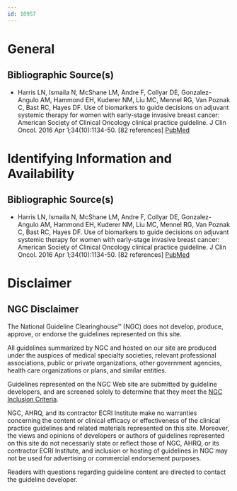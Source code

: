 ```yaml
---
id: 10957
---
```


# General

## Bibliographic Source(s)

- Harris LN, Ismaila N, McShane LM, Andre F, Collyar DE, Gonzalez-Angulo AM, Hammond EH, Kuderer NM, Liu MC, Mennel RG, Van Poznak C, Bast RC, Hayes DF. Use of biomarkers to guide decisions on adjuvant systemic therapy for women with early-stage invasive breast cancer: American Society of Clinical Oncology clinical practice guideline. J Clin Oncol. 2016 Apr 1;34(10):1134-50. [82 references] [ PubMed ](http://www.ncbi.nlm.nih.gov/entrez/query.fcgi?cmd=Retrieve&db=pubmed&dopt=Abstract&list_uids=26858339)

# Identifying Information and Availability

## Bibliographic Source(s)

- Harris LN, Ismaila N, McShane LM, Andre F, Collyar DE, Gonzalez-Angulo AM, Hammond EH, Kuderer NM, Liu MC, Mennel RG, Van Poznak C, Bast RC, Hayes DF. Use of biomarkers to guide decisions on adjuvant systemic therapy for women with early-stage invasive breast cancer: American Society of Clinical Oncology clinical practice guideline. J Clin Oncol. 2016 Apr 1;34(10):1134-50. [82 references] [ PubMed ](http://www.ncbi.nlm.nih.gov/entrez/query.fcgi?cmd=Retrieve&db=pubmed&dopt=Abstract&list_uids=26858339)

# Disclaimer

## NGC Disclaimer

The National Guideline Clearinghouse™ (NGC) does not develop, produce, approve, or endorse the guidelines represented on this site.

All guidelines summarized by NGC and hosted on our site are produced under the auspices of medical specialty societies, relevant professional associations, public or private organizations, other government agencies, health care organizations or plans, and similar entities.

Guidelines represented on the NGC Web site are submitted by guideline developers, and are screened solely to determine that they meet the [NGC Inclusion Criteria](/help-and-about/summaries/inclusion-criteria).

NGC, AHRQ, and its contractor ECRI Institute make no warranties concerning the content or clinical efficacy or effectiveness of the clinical practice guidelines and related materials represented on this site. Moreover, the views and opinions of developers or authors of guidelines represented on this site do not necessarily state or reflect those of NGC, AHRQ, or its contractor ECRI Institute, and inclusion or hosting of guidelines in NGC may not be used for advertising or commercial endorsement purposes.

Readers with questions regarding guideline content are directed to contact the guideline developer.

